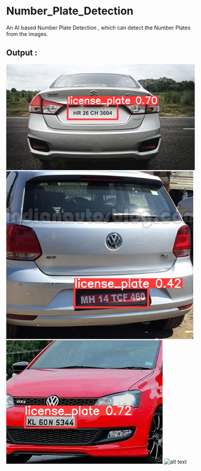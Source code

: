 # Number_Plate_Detection

An AI based Number Plate Detection , which can detect the Number Plates from the images.

## Output : 
![alt text](https://github.com/IMvision12/Number_Plate_Detection/blob/main/yolov5-master/runs/detect/exp/car_146.jpg)
![alt text](https://github.com/IMvision12/Number_Plate_Detection/blob/main/yolov5-master/runs/detect/exp/car_215.jpg)
![alt text](https://github.com/IMvision12/Number_Plate_Detection/blob/main/yolov5-master/runs/detect/exp/car_220.jpg)
![alt text](https://github.com/IMvision12/Number_Plate_Detection/blob/main/yolov5-master/runs/detect/exp/car_160.jpg)
